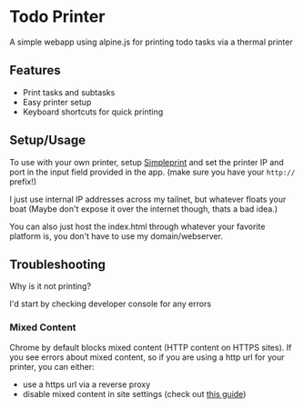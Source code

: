 # Todo Printer

A simple webapp using alpine.js for printing todo tasks via a thermal printer

## Features
- Print tasks and subtasks
- Easy printer setup
- Keyboard shortcuts for quick printing

## Setup/Usage
To use with your own printer, setup [Simpleprint](https://github.com/codaea/simpleprint) and set the printer IP and port in the input field provided in the app. (make sure you have your `http://` prefix!)

I just use internal IP addresses across my tailnet, but whatever floats your boat (Maybe don't expose it over the internet though, thats a bad idea.)

You can also just host the index.html through whatever your favorite platform is, you don't have to use my domain/webserver.


## Troubleshooting

Why is it not printing?

I'd start by checking developer console for any errors

### Mixed Content

Chrome by default blocks mixed content (HTTP content on HTTPS sites). If you see errors about mixed content, so if you are using a http url for your printer, you can either:
- use a https url via a reverse proxy
- disable mixed content in site settings (check out [this guide](https://stackoverflow.com/questions/18321032/how-to-get-chrome-to-allow-mixed-content))

